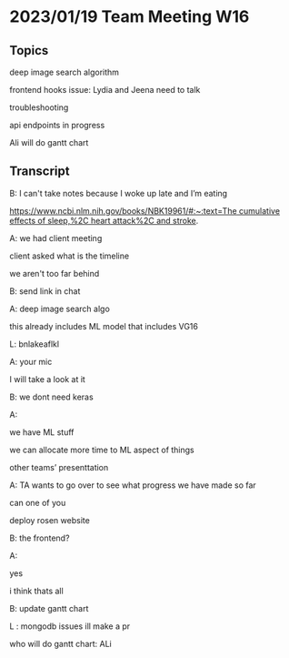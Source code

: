 # 2023/01/19 Team Meeting W16

## Topics
deep image search algorithm

frontend hooks issue: Lydia and Jeena need to talk

troubleshooting

api endpoints in progress

Ali will do gantt chart

## Transcript

B: I can't take notes because I woke up late and I’m eating

[https://www.ncbi.nlm.nih.gov/books/NBK19961/#:~:text=The cumulative effects of sleep,%2C heart attack%2C and stroke](https://www.ncbi.nlm.nih.gov/books/NBK19961/#:~:text=The%20cumulative%20effects%20of%20sleep,%2C%20heart%20attack%2C%20and%20stroke).

A: we had client meeting

client asked what is the timeline

we aren't too far behind

B: send link in chat

A: deep image search algo

this already includes ML model that includes VG16

L: bnlakeaflkl

A: your mic

I will take a look at it

B: we dont need keras

A:

we have ML stuff

we can allocate more time to ML aspect of things

other teams’ presenttation

A: TA wants to go over to see what progress we have made so far

can one of you

deploy rosen website

B: the frontend?

A:

yes

i think thats all

B: update gantt chart

L : mongodb issues ill make a pr

who will do gantt chart: ALi
